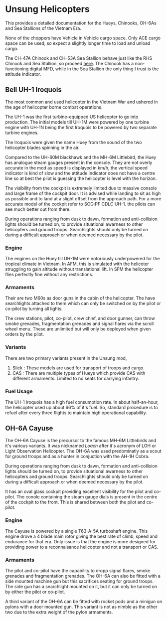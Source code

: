 # Unsung Helicopters

This provides a detailed documentation for the Hueys, Chinooks, OH-6As and Sea Stallions of the Vietnam Era.

None of the choppers have Vehicle in Vehicle cargo space. Only ACE cargo space can be used, so expect a slightly longer time to load and unload cargo.



The CH-47A Chinook and CH-53A Sea Stallion behave just like the RHS Chinook and Sea Stallion, so proceed [here](transport-helicopters.md#ch-47f-chinook). The Chinook has a non-functioning digital MFD, while in the Sea Stallion the only thing I trust is the attitude indicator.

## Bell UH-1 Iroquois

The most common and used helicopter in the Vietnam War and ushered in the age of helicopter borne combat operations.

The UH-1 was the first turbine-equipped US helicopter to go into production. The initial models till UH-1M were powered by one turbine engine with UH-1N being the first Iroquois to be powered by two separate turbine engines.&#x20;

&#x20;The Iroquois were given the name Huey from the sound of the two helicopter blades spinning in the air.

Compared to the UH-60M blackhawk and the MH-6M Littlebird, the Huey has analogue steam gauges present in the console. They are not overly accurate in the mod as speed is displayed in km/h, the vertical speed indicator is kind of slow and the attitude indicator does not have a centre line so at best the pilot is guessing the helicopter is level with the horizon.

The visibility from the cockpit is extremely limited due to massive console and large frame of the cockpit door. It is advised while landing to sit as high as possible and to land at a slight offset from the approach path. For a more accurate model of the cockpit refer to SOG:PF CDLC UH-1. the pilots can see much better out from there.

During operations ranging from dusk to dawn, formation and anti-collision lights should be turned on, to provide situational awarness to other helicopters and ground troops. Searchlights should only be turned on during a difficult approach or when deemed necessary by the pilot.

### Engine

The engines on the Huey till UH-1M were notoriously underpowered for the tropical climate in Vietnam. In AFM, this is simulated with the helicoter struggling to gain altitude without translational lift. In SFM the helicopter flies perfectly fine without any restrictions.

### Armaments

Their are two M60s as door guns in the cabin of the helicopter. The have searchlights attached to them which can only be switched on by the pilot or co-pilot by turning all lights.

The crew stations, pilot, co-pilot, crew chief, and door gunner, can throw smoke grenades, fragmentation grenades and signal flares via the scroll wheel menu. These are unlimited but will only be deployed when given orders by the pilot.

### Variants

There are two primary variants present in the Unsung mod,

1. Slick : These models are used for transport of troops and cargo.&#x20;
2. CAS : There are multiple types of Hueys which provide CAS with different armaments. Limited to no seats for carrying infantry.

### Fuel Usage

The UH-1 Iroquois has a high fuel consumption rate. In about half-an-hour, the helicopter used up about 66% of it's fuel. So, standard procedure is to refuel after every three flights to maintain high operational capability.

## OH-6A Cayuse

The OH-6A Cayuse is the precursor to the famous MH-6M Littlebirds and it's various variants. It was nicknamed _Loach_ after it's acronym of LOH or Light Observation Helicopter. The OH-6A was used predominatly as a scout for ground troops and as a hunter in conjuction with the AH-1H Cobra.

During operations ranging from dusk to dawn, formation and anti-collision lights should be turned on, to provide situational awarness to other helicopters and ground troops. Searchlights should only be turned on during a difficult approach or when deemed necessary by the pilot.

It has an oval glass cockpit providing excellent visibility for the pilot and co-pilot. The conole containing the steam gauge dials is present in the centre of the cockpit to the front. This is shared between both the pilot and co-pilot.

### Engine

The Cayuse is powered by a single T63-A-5A turboshaft engine. This engine drove a 4 blade main rotor giving the best rate of climb, speed and endurance for that era. Only issue is that the engine is more designed for providing power to a reconnaisance helicopter and not a transport or CAS.

### Armaments

The pilot and co-pilot have the capability to dropp signal flares, smoke grenades and fragmentation grenades. The OH-6A can also be fitted with a side mounted machine gun but this sacrifices seating for ground troops. The side gun has a searchlight mounted on it, but it can only be turned on by either the pilot or co-pilot.

A third variant of the OH-6A can be fitted with rocket pods and a minigun on pylons with a door mounted gun. This variant is not as nimble as the other two due to the extra weight of the pylon armaments.
